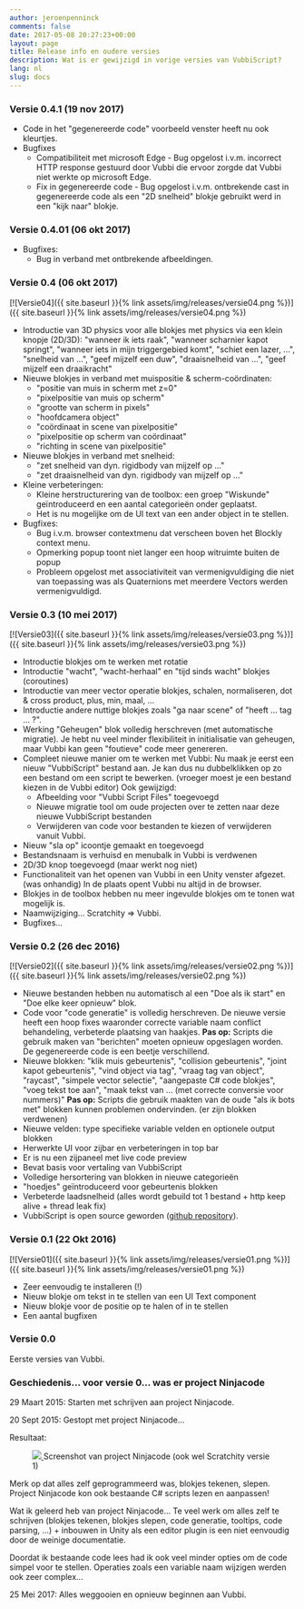 ```yaml
---
author: jeroenpenninck
comments: false
date: 2017-05-08 20:27:23+00:00
layout: page
title: Release info en oudere versies
description: Wat is er gewijzigd in vorige versies van VubbiScript?
lang: nl
slug: docs
---
```


### Versie 0.4.1 (19 nov 2017)

  * Code in het "gegenereerde code" voorbeeld venster heeft nu ook kleurtjes.
  * Bugfixes
    * Compatibiliteit met microsoft Edge - Bug opgelost i.v.m. incorrect HTTP response gestuurd door Vubbi die ervoor zorgde dat Vubbi niet werkte op microsoft Edge.
    * Fix in gegenereerde code - Bug opgelost i.v.m. ontbrekende cast in gegenereerde code als een "2D snelheid" blokje gebruikt werd in een "kijk naar" blokje.

### Versie 0.4.01 (06 okt 2017)
	
  * Bugfixes:
    * Bug in verband met ontbrekende afbeeldingen.

### Versie 0.4 (06 okt 2017)

[![Versie04]({{ site.baseurl }}{% link assets/img/releases/versie04.png %})]({{ site.baseurl }}{% link assets/img/releases/versie04.png %})
	
  * Introductie van 3D physics voor alle blokjes met physics via een klein knopje (2D/3D): "wanneer ik iets raak", "wanneer scharnier kapot springt", "wanneer iets in mijn triggergebied komt", "schiet een lazer, ...", "snelheid van ...", "geef mijzelf een duw", "draaisnelheid van ...", "geef mijzelf een draaikracht"
  * Nieuwe blokjes in verband met muispositie & scherm-coördinaten:
    * "positie van muis in scherm met z=0"
    * "pixelpositie van muis op scherm"
    * "grootte van scherm in pixels"
    * "hoofdcamera object"
    * "coördinaat in scene van pixelpositie"
    * "pixelpositie op scherm van coördinaat"
    * "richting in scene van pixelpositie"
  * Nieuwe blokjes in verband met snelheid:
    * "zet snelheid van dyn. rigidbody van mijzelf op ..."
    * "zet draaisnelheid van dyn. rigidbody van mijzelf op ..."
  * Kleine verbeteringen:
    * Kleine herstructurering van de toolbox: een groep "Wiskunde" geïntroduceerd en een aantal categorieën onder geplaatst.
    * Het is nu mogelijke om de UI text van een ander object in te stellen.
  * Bugfixes:
    * Bug i.v.m. browser contextmenu dat verscheen boven het Blockly context menu.
    * Opmerking popup toont niet langer een hoop witruimte buiten de popup
    * Probleem opgelost met associativiteit van vermenigvuldiging die niet van toepassing was als Quaternions met meerdere Vectors werden vermenigvuldigd.

### Versie 0.3 (10 mei 2017)

[![Versie03]({{ site.baseurl }}{% link assets/img/releases/versie03.png %})]({{ site.baseurl }}{% link assets/img/releases/versie03.png %})
	
  * Introductie blokjes om te werken met rotatie
  * Introductie "wacht", "wacht-herhaal" en "tijd sinds wacht" blokjes (coroutines)
  * Introductie van meer vector operatie blokjes, schalen, normaliseren, dot & cross product, plus, min, maal, ...
  * Introductie andere nuttige blokjes zoals "ga naar scene" of "heeft ... tag ... ?".
  * Werking "Geheugen" blok volledig herschreven (met automatische migratie). Je hebt nu veel minder flexibiliteit in initialisatie van geheugen, maar Vubbi kan geen "foutieve" code meer genereren.
  * Compleet nieuwe manier om te werken met Vubbi:
    Nu maak je eerst een nieuw "VubbiScript" bestand aan. Je kan dus nu dubbelklikken op zo een bestand om een script te bewerken. (vroeger moest je een bestand kiezen in de Vubbi editor)
    Ook gewijzigd:
    * Afbeelding voor "Vubbi Script Files" toegevoegd
    * Nieuwe migratie tool om oude projecten over te zetten naar deze nieuwe VubbiScript bestanden
    * Verwijderen van code voor bestanden te kiezen of verwijderen vanuit Vubbi.
  * Nieuw "sla op" icoontje gemaakt en toegevoegd
  * Bestandsnaam is verhuisd en menubalk in Vubbi is verdwenen
  * 2D/3D knop toegevoegd (maar werkt nog niet)
  * Functionaliteit van het openen van Vubbi in een Unity venster afgezet. (was onhandig) In de plaats opent Vubbi nu altijd in de browser.
  * Blokjes in de toolbox hebben nu meer ingevulde blokjes om te tonen wat mogelijk is.
  * Naamwijziging... Scratchity => Vubbi.
  * Bugfixes...

### Versie 0.2 (26 dec 2016)

[![Versie02]({{ site.baseurl }}{% link assets/img/releases/versie02.png %})]({{ site.baseurl }}{% link assets/img/releases/versie02.png %})
	
  * Nieuwe bestanden hebben nu automatisch al een "Doe als ik start" en "Doe elke keer opnieuw" blok.
  * Code voor "code generatie" is volledig herschreven. De nieuwe versie heeft een hoop fixes waaronder correcte variable naam conflict behandeling, verbeterde plaatsing van haakjes.
    **Pas op:** Scripts die gebruik maken van "berichten" moeten opnieuw opgeslagen worden. De gegenereerde code is een beetje verschillend.
  * Nieuwe blokken: "klik muis gebeurtenis", "collision gebeurtenis", "joint kapot gebeurtenis", "vind object via tag", "vraag tag van object", "raycast", "simpele vector selectie", "aangepaste C# code blokjes", "voeg tekst toe aan", "maak tekst van ... (met correcte conversie voor nummers)"
    **Pas op:** Scripts die gebruik maakten van de oude "als ik bots met" blokken kunnen problemen ondervinden. (er zijn blokken verdwenen)
  * Nieuwe velden: type specifieke variable velden en optionele output blokken
  * Herwerkte UI voor zijbar en verbeteringen in top bar
  * Er is nu een zijpaneel met live code preview
  * Bevat basis voor vertaling van VubbiScript
  * Volledige hersortering van blokken in nieuwe categorieën
  * "hoedjes" geïntroduceerd voor gebeurtenis blokken
  * Verbeterde laadsnelheid (alles wordt gebuild tot 1 bestand + http keep alive + thread leak fix)
  * VubbiScript is open source geworden ([github repository](https://github.com/jeroenpx/scratchity/)).

### Versie 0.1 (22 Okt 2016)

[![Versie01]({{ site.baseurl }}{% link assets/img/releases/versie01.png %})]({{ site.baseurl }}{% link assets/img/releases/versie01.png %})
	
  * Zeer eenvoudig te installeren (!)
  * Nieuw blokje om tekst in te stellen van een UI Text component
  * Nieuw blokje voor de positie op te halen of in te stellen
  * Een aantal bugfixen

### Versie 0.0

Eerste versies van Vubbi.

### Geschiedenis... voor versie 0... was er project Ninjacode

29 Maart 2015: Starten met schrijven aan project Ninjacode.

20 Sept 2015: Gestopt met project Ninjacode...

Resultaat:

<figure>
  <a href="{{ site.baseurl }}{% link assets/img/releases/scratchity_v1_day24_scrollbars_and_arrow.png %}">
    <img src="{{ site.baseurl }}{% link assets/img/releases/scratchity_v1_day24_scrollbars_and_arrow.png %}"> 
  </a>
  <figurecaption>Screenshot van project Ninjacode (ook wel Scratchity versie 1)</figurecaption>
</figure>

Merk op dat alles zelf geprogrammeerd was, blokjes tekenen, slepen.
Project Ninjacode kon ook bestaande C# scripts lezen en aanpassen!

Wat ik geleerd heb van project Ninjacode...
Te veel werk om alles zelf te schrijven (blokjes tekenen, blokjes slepen, code generatie, tooltips, code parsing, ...) + inbouwen in Unity als een editor plugin is een niet eenvoudig door de weinige documentatie.

Doordat ik bestaande code lees had ik ook veel minder opties om de code simpel voor te stellen. Operaties zoals een variable naam wijzigen werden ook zeer complex...

25 Mei 2017: Alles weggooien en opnieuw beginnen aan Vubbi.

